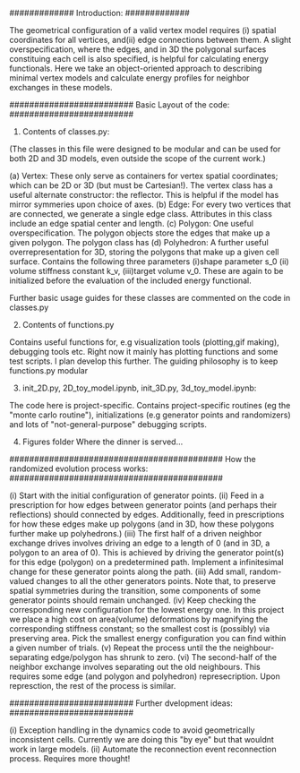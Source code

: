#############
Introduction:
#############

The geometrical configuration of a valid vertex model requires (i) spatial coordinates for all vertices, and(ii) edge connections between them. A slight overspecification, where the edges, and in 3D the polygonal surfaces constituing each cell is also specified, is helpful for calculating energy functionals. Here we take an object-oriented approach to describing minimal vertex models and calculate energy profiles for neighbor exchanges in these models.

#########################
Basic Layout of the code:
#########################

1. Contents of classes.py:

(The classes in this file were designed to be modular and can be used for both 2D and 3D models, even outside the scope of the current work.)


(a) Vertex: These only serve as containers for vertex spatial coordinates; which can be 2D or 3D (but must be Cartesian!). The vertex class has a useful alternate constructor: the reflector. This is helpful if the model has mirror symmeries upon choice of axes.
(b) Edge: For every two vertices that are connected, we generate a single edge class. Attributes in this class include an edge spatial center and length.
(c) Polygon: One useful overspecification. The polygon objects store the edges that make up a given polygon. 
The polygon class has 
(d) Polyhedron: A further useful overrepresentation for 3D, storing the polygons that make up a given cell surface. Contains the following three parameters (i)shape parameter s_0 (ii) volume stiffness constant k_v, (iii)target volume v_0. These are again to be initialized before the evaluation of the included energy functional.


Further basic usage guides for these classes are commented on the code in classes.py

2. Contents of functions.py

Contains useful functions for, e.g visualization tools (plotting,gif making), debugging tools etc. Right now it mainly has plotting functions and some test scripts. I plan develop this further. The guiding philosophy is to keep functions.py modular

3. init_2D.py, 2D_toy_model.ipynb, init_3D.py, 3d_toy_model.ipynb:

The code here is project-specific. Contains project-specific routines (eg the "monte carlo routine"), initializations (e.g generator points and randomizers) and lots of "not-general-purpose" debugging scripts.

4. Figures folder
Where the dinner is served...

###########################################
How the randomized evolution process works:
###########################################

(i) Start with the initial configuration of generator points.
(ii) Feed in a prescription for how edges between generator points (and perhaps their reflections) should connected by edges. Additionally, feed in prescriptions for how these edges make up polygons (and in 3D, how these polygons further make up polyhedrons.)
(iii) The first half of a driven neighbor exchange drives involves driving an edge to a length of 0 (and in 3D, a polygon to an area of 0). This is achieved by driving the generator point(s) for this edge (polygon) on a predetermined path. Implement a infinitesimal change  for these generator points along the path.
(iii) Add small, random-valued changes to all the other generators points. Note that, to preserve spatial symmetries during the transition, some components of some generator points should remain unchanged.
(iv) Keep checking the corresponding new configuration for the lowest energy one. In this project we place a high cost on area(volume) deformations by magnifying the corresponding stiffness constant; so the smallest cost is (possibly) via preserving area. Pick the smallest energy configuration you can find within a given number of trials. 
(v)  Repeat the process until the the neighbour-separating edge/polygon has shrunk to zero.
(vi) The second-half of the neighbor exchange involves separating out the old neighbours. This requires some edge (and polygon and polyhedron) represecription. Upon represction, the rest of the process is similar.



#########################
Further dvelopment ideas:
#########################


(i) Exception handling in the dynamics code to avoid geometrically inconsistent cells. Currently we are doing this "by eye" but that wouldnt work in large models.
(ii) Automate the reconnection event reconnection process. Requires more thought!
